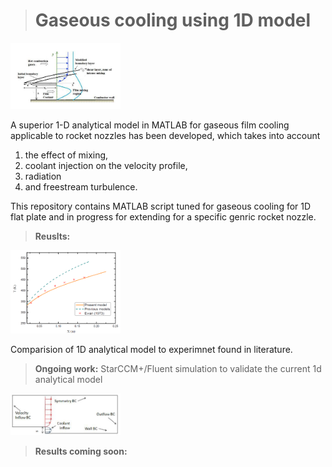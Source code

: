 ># Gaseous cooling using 1D model 

<img src="cooling.png" width="35%" />

A superior 1-D analytical model in MATLAB for  gaseous film cooling applicable to rocket nozzles has been developed, which takes into account
1) the effect of mixing,
2) coolant injection on the velocity profile,
3) radiation 
4) and freestream turbulence.


This repository contains MATLAB script tuned for gaseous cooling for 1D flat plate and in progress for extending for a specific genric rocket nozzle.

>**Reuslts:**
<img src="comp.PNG" width="35%" />

Comparision of 1D analytical model to experimnet found in literature.

>**Ongoing work:**
StarCCM+/Fluent simulation to validate the current 1d analytical model
<img src="fluent.PNG" width="35%" />

>**Results coming soon:**

